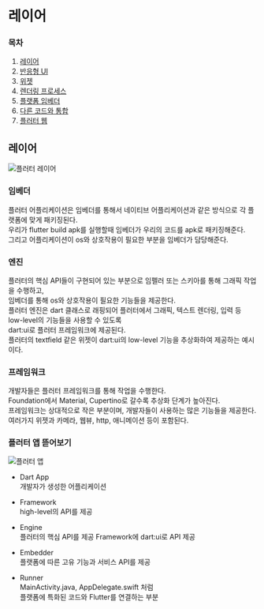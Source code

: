 # 레이어

### 목차

1. [레이어](https://github.com/leegh519/TIL/blob/main/Flutter/Architecture/%EB%A0%88%EC%9D%B4%EC%96%B4.md#%EB%A0%88%EC%9D%B4%EC%96%B4)
2. [반응형 UI](https://github.com/leegh519/TIL/blob/main/Flutter/Architecture/%EB%B0%98%EC%9D%91%ED%98%95%20UI.md#반응형-UI)
3. [위젯](https://github.com/leegh519/TIL/blob/main/Flutter/Architecture/%EC%9C%84%EC%A0%AF.md#위젯)
4. [렌더링 프로세스](https://github.com/leegh519/TIL/blob/main/Flutter/Architecture/%EB%A0%8C%EB%8D%94%EB%A7%81%20%ED%94%84%EB%A1%9C%EC%84%B8%EC%8A%A4.md#렌더링-프로세스)
5. [플랫폼 임베더](https://github.com/leegh519/TIL/blob/main/Flutter/Architecture/%ED%94%8C%EB%9E%AB%ED%8F%BC%20%EC%9E%84%EB%B2%A0%EB%8D%94.md#플랫폼-임베더)
6. [다른 코드와 통합](https://github.com/leegh519/TIL/blob/main/Flutter/Architecture/%EB%8B%A4%EB%A5%B8%20%EC%BD%94%EB%93%9C%EC%99%80%20%ED%86%B5%ED%95%A9.md#다른-코드와-통합)
7. [플러터 웹](https://github.com/leegh519/TIL/blob/main/Flutter/Architecture/%ED%94%8C%EB%9F%AC%ED%84%B0%20%EC%9B%B9.md#플러터-웹)


## 레이어
![플러터 레이어](https://docs.flutter.dev/assets/images/docs/arch-overview/archdiagram.png)

### 임베더
플러터 어플리케이션은 임베더를 통해서 네이티브 어플리케이션과 같은 방식으로 각 플랫폼에 맞게 패키징된다.   
우리가 flutter build apk를 실행할때 임베더가 우리의 코드를 apk로 패키징해준다.   
그리고 어플리케이션이 os와 상호작용이 필요한 부분을 임베더가 담당해준다.

### 엔진
플러터의 핵심 API들이 구현되어 있는 부분으로 임펠러 또는 스키아를 통해 그래픽 작업을 수행하고,   
임베더를 통해 os와 상호작용이 필요한 기능들을 제공한다.   
플러터 엔진은 dart 클래스로 래핑되어 플러터에서 그래픽, 텍스트 렌더링, 입력 등 low-level의 기능들을 사용할 수 있도록      
dart:ui로 플러터 프레임워크에 제공된다.   
플러터의 textfield 같은 위젯이 dart:ui의 low-level 기능을 추상화하여 제공하는 예시이다.   

### 프레임워크
개발자들은 플러터 프레임워크를 통해 작업을 수행한다.   
Foundation에서 Material, Cupertino로 갈수록 추상화 단계가 높아진다.   
프레임워크는 상대적으로 작은 부분이며, 개발자들이 사용하는 많은 기능들을 제공한다.   
여러가지 위젯과 카메라, 웹뷰, http, 애니메이션 등이 포함된다.

### 플러터 앱 뜯어보기
   

![플러터 앱](https://docs.flutter.dev/assets/images/docs/app-anatomy.svg)

- Dart App   
개발자가 생성한 어플리케이션

- Framework   
high-level의 API를 제공

- Engine   
플러터의 핵심 API를 제공
Framework에 dart:ui로 API 제공

- Embedder   
플랫폼에 따른 고유 기능과 서비스 API를 제공

- Runner   
MainActivity.java, AppDelegate.swift 처럼   
플랫폼에 특화된 코드와 Flutter를 연결하는 부분

